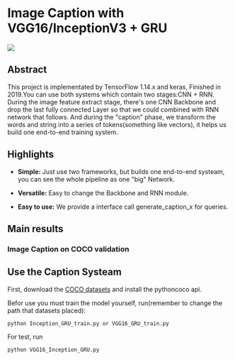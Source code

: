# Image Caption with VGG16/InceptionV3 + GRU
![](picture) 

## Abstract 

This project is implementated by TensorFlow 1.14.x and keras, Finished in 2019.You can use both systems which contain two stages:CNN + RNN. During the image feature extract stage, there's one CNN Backbone and drop the last fully connected  Layer so that we could combined with RNN network that follows. And during the "caption" phase, we transform the words and string into a series of tokens(something like vectors), it helps us build one end-to-end training system.

## Highlights

- **Simple:** Just use two frameworks, but builds one end-to-end systeam, you can see the whole pipeline as one "big" Network.

- **Versatile:** Easy to change the Backbone and RNN module.

- **Easy to use:** We provide a interface call generate_caption_x for queries.

## Main results

### Image Caption on COCO validation

## Use the Caption Systeam

First, download the [COCO datasets](https://cocodataset.org/#download) and install the pythoncoco api.

Befor use you must train the model yourself, run(remember to change the path that datasets placed):

~~~
python Inception_GRU_train.py or VGG16_GRU_train.py
~~~

For test, run     

~~~
python VGG16_Inception_GRU.py
~~~
